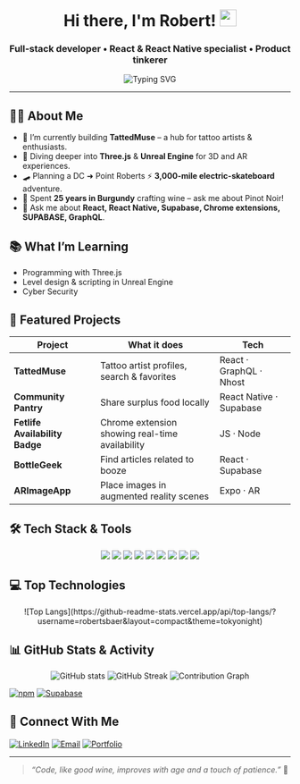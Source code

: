 <!-- GitHub Profile README -->
<h1 align="center">Hi there, I'm Robert! <img src="https://media.giphy.com/media/hvRJCLFzcasrR4ia7z/giphy.gif" width="30"/></h1>
<h3 align="center">Full-stack developer • React & React Native specialist • Product tinkerer</h3>

<p align="center">
  <img src="https://readme-typing-svg.herokuapp.com?font=Fira+Code&size=24&duration=3500&pause=800&color=4FADF7&center=true&vCenter=true&width=600&lines=Turning+ideas+into+apps+%F0%9F%9A%80;React+%7C+React+Native+%7C+Node.js;Maps%2C+AI%2C+AR%2C+and+more;Always+learning%2C+always+shipping" alt="Typing SVG" />
</p>

---

## 🧑‍💻 About Me
- 🔭 I’m currently building **TattedMuse** – a hub for tattoo artists & enthusiasts.
- 🌱 Diving deeper into **Three.js** & **Unreal Engine** for 3D and AR experiences.
- 🛹 Planning a DC ➜ Point Roberts ⚡ **3,000-mile electric-skateboard** adventure.
- 🍷 Spent **25 years in Burgundy** crafting wine – ask me about Pinot Noir!
- 💬 Ask me about **React, React Native, Supabase, Chrome extensions, SUPABASE, GraphQL**.

## 📚 What I’m Learning
- Programming with Three.js  
- Level design & scripting in Unreal Engine  
- Cyber Security

## 🚀 Featured Projects
| Project | What it does | Tech |
|---------|--------------|------|
| **TattedMuse** | Tattoo artist profiles, search & favorites | React · GraphQL · Nhost |
| **Community Pantry** | Share surplus food locally | React Native · Supabase |
| **Fetlife Availability Badge** | Chrome extension showing real-time availability | JS · Node |
| **BottleGeek** | Find articles related to booze | React · Supabase |
| **ARImageApp** | Place images in augmented reality scenes | Expo · AR |

## 🛠 Tech Stack & Tools
<div align="center">
  <img src="https://img.shields.io/badge/-JavaScript-F7DF1E?style=for-the-badge&logo=javascript&logoColor=000" />
  <img src="https://img.shields.io/badge/-TypeScript-3178C6?style=for-the-badge&logo=typescript&logoColor=fff" />
  <img src="https://img.shields.io/badge/-React-20232A?style=for-the-badge&logo=react" />
  <img src="https://img.shields.io/badge/-React%20Native-61DAFB?style=for-the-badge&logo=react" />
  <img src="https://img.shields.io/badge/-Node.js-339933?style=for-the-badge&logo=node.js&logoColor=fff" />
  <img src="https://img.shields.io/badge/-GraphQL-E10098?style=for-the-badge&logo=graphql&logoColor=fff" />
  <img src="https://img.shields.io/badge/-Supabase-3ECF8E?style=for-the-badge&logo=supabase&logoColor=fff" />
  <img src="https://img.shields.io/badge/-AWS-FF9900?style=for-the-badge&logo=amazon-aws&logoColor=fff" />
  <img src="https://img.shields.io/badge/-Expo-000020?style=for-the-badge&logo=expo" />
</div>

## 💻 Top Technologies
<p align="center">
![Top Langs](https://github-readme-stats.vercel.app/api/top-langs/?username=robertsbaer&layout=compact&theme=tokyonight)
</p>

## 📊 GitHub Stats & Activity
<p align="center">
  <img src="https://github-readme-stats.vercel.app/api?username=robertsbaer&show_icons=true&theme=tokyonight" alt="GitHub stats" />
  <img src="https://streak-stats.demolab.com?user=robertsbaer&theme=tokyonight" alt="GitHub Streak" />
  <img src="https://github-readme-activity-graph.vercel.app/graph?username=robertsbaer&theme=tokyo-night" alt="Contribution Graph" />
</p>

[![npm](https://img.shields.io/npm/dw/your-package.svg)](...)
[![Supabase](https://img.shields.io/badge/db-rows-1.2K-green)](...)


## 🤝 Connect With Me
<p>
  <a href="https://www.linkedin.com/in/robert-baer" target="blank"><img align="center" src="https://img.shields.io/badge/-LinkedIn-0A66C2?style=for-the-badge&logo=linkedin&logoColor=white" alt="LinkedIn" /></a>
  <a href="mailto:robert@dcmademedia.com" target="blank"><img align="center" src="https://img.shields.io/badge/-Email-D14836?style=for-the-badge&logo=gmail&logoColor=white" alt="Email" /></a>
  <a href="https://dcmademedia.com" target="blank"><img align="center" src="https://img.shields.io/badge/-Portfolio-000?style=for-the-badge&logo=google-chrome&logoColor=white" alt="Portfolio" /></a>
</p>

---

> *“Code, like good wine, improves with age and a touch of patience.”* 🍇
